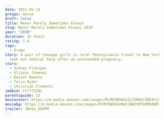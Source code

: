```yaml
---
date: 2021-05-19
groups: movie
draft: false
title: Never Rarely Sometimes Always
slug: Never Rarely Sometimes Always 2020
year: "2020"
duration: 1h 41min
rating: 7.4
tags:
  - Drama
story: A pair of teenage girls in rural Pennsylvania travel to New York City to
  seek out medical help after an unintended pregnancy.
stars:
  - Sidney Flanigan
  - Eliazar Jimenez
  - Daniel Buneta
  - Talia Ryder
  - Christian Clements
imdbid: tt7772582
parentsguide: 13
moviecover: https://m.media-amazon.com/images/M/MV5BOGUzZjZhMmUtZDE4Yi00NTI0LWJlMDUtNTU1OWI2ZWM1MzBmXkEyXkFqcGdeQXVyMTkxNjUyNQ@@._V1_FMjpg_UY866_.jpg
moviebg: https://m.media-amazon.com/images/M/MV5BOGUxMmI2OWItMTk0MS00MzJhLTg0NDctOGFkYjNiNDY0MzEzXkEyXkFqcGdeQXVyMTkxNjUyNQ@@._V1_FMjpg_UX1280_.jpg
trailer: 3ReGp_OUGPM
---
```

